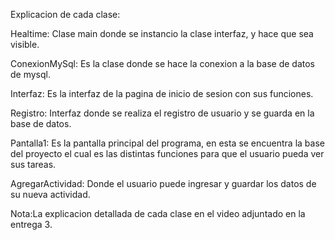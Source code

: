 Explicacion de cada clase:

Healtime: Clase main donde se instancio la clase interfaz, y hace que sea visible.

ConexionMySql: Es la clase donde se hace la conexion a la base de datos de mysql.

Interfaz: Es la interfaz de la pagina de inicio de sesion con sus funciones.

Registro: Interfaz donde se realiza el registro de usuario y se guarda en la base de datos.

Pantalla1: Es la pantalla principal del programa, en esta se encuentra la base del proyecto el cual es las distintas funciones para que el usuario pueda ver sus tareas.

AgregarActividad: Donde el usuario puede ingresar y guardar los datos de su nueva actividad.

Nota:La explicacion detallada de cada clase en el video adjuntado en la entrega 3.
